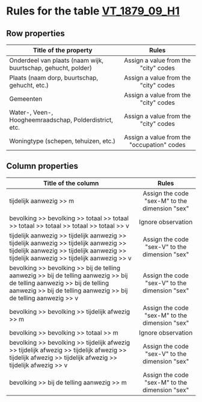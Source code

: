 # Rules for the table [VT_1879_09_H1](https://github.com/cgueret/DataDump/blob/master/xls-marked/VT_1879_09_H1_marked.xls?raw=true)
## Row properties
| Title of the property | Rules |
| --------------------- |:-----:|
| Onderdeel van plaats (naam wijk, buurtschap, gehucht, polder) | Assign a value from the "city" codes |
| Plaats (naam dorp, buurtschap, gehucht, etc.) | Assign a value from the "city" codes |
| Gemeenten | Assign a value from the "city" codes |
| Water-, Veen-, Hoogheemraadschap, Polderdistrict, etc. | Assign a value from the "city" codes |
| Woningtype (schepen, tehuizen, etc.) | Assign a value from the "occupation" codes |
## Column properties
| Title of the column | Rules |
| --------------------- |:-----:|
| tijdelijk aanwezig >> m | Assign the code "sex-M" to the dimension "sex" |
| bevolking >> bevolking >> totaal >> totaal >> totaal >> totaal >> totaal >> totaal >> v | Ignore observation |
| tijdelijk aanwezig >> tijdelijk aanwezig >> tijdelijk aanwezig >> tijdelijk aanwezig >> tijdelijk aanwezig >> tijdelijk aanwezig >> tijdelijk aanwezig >> tijdelijk aanwezig >> v | Assign the code "sex-V" to the dimension "sex" |
| bevolking >> bevolking >> bij de telling aanwezig >> bij de telling aanwezig >> bij de telling aanwezig >> bij de telling aanwezig >> bij de telling aanwezig >> bij de telling aanwezig >> v | Assign the code "sex-V" to the dimension "sex" |
| bevolking >> bevolking >> tijdelijk afwezig >> m | Assign the code "sex-M" to the dimension "sex" |
| bevolking >> bevolking >> totaal >> m | Ignore observation |
| bevolking >> bevolking >> tijdelijk afwezig >> tijdelijk afwezig >> tijdelijk afwezig >> tijdelijk afwezig >> tijdelijk afwezig >> tijdelijk afwezig >> v | Assign the code "sex-V" to the dimension "sex" |
| bevolking >> bij de telling aanwezig >> m | Assign the code "sex-M" to the dimension "sex" |
